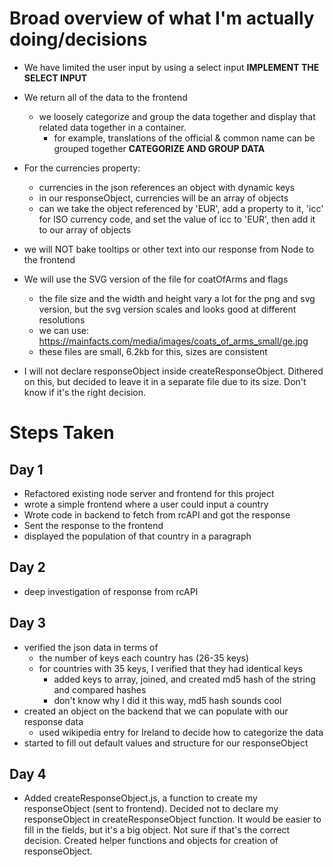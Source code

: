 # Broad overview of what I'm actually doing/decisions

- We have limited the user input by using a select input
  **IMPLEMENT THE SELECT INPUT**

- We return all of the data to the frontend
  - we loosely categorize and group the data together and display that related data together in a container.
    - for example, translations of the official & common name can be grouped together
      **CATEGORIZE AND GROUP DATA**
- For the currencies property:
  - currencies in the json references an object with dynamic keys
  - in our responseObject, currencies will be an array of objects
  - can we take the object referenced by 'EUR', add a property to it, 'icc' for ISO currency code, and set the value of icc to 'EUR', then add it to our array of objects
- we will NOT bake tooltips or other text into our response from Node to the frontend
- We will use the SVG version of the file for coatOfArms and flags
  - the file size and the width and height vary a lot for the png and svg version, but the svg version scales and looks good at different resolutions
  - we can use: https://mainfacts.com/media/images/coats_of_arms_small/ge.jpg
  - these files are small, 6.2kb for this, sizes are consistent
- I will not declare responseObject inside createResponseObject. Dithered on this, but decided to leave it in a separate file due to its size. Don't know if it's the right decision.

# Steps Taken

## Day 1

- Refactored existing node server and frontend for this project
- wrote a simple frontend where a user could input a country
- Wrote code in backend to fetch from rcAPI and got the response
- Sent the response to the frontend
- displayed the population of that country in a paragraph

## Day 2

- deep investigation of response from rcAPI

## Day 3

- verified the json data in terms of
  - the number of keys each country has (26-35 keys)
  - for countries with 35 keys, I verified that they had identical keys
    - added keys to array, joined, and created md5 hash of the string and compared hashes
    - don't know why I did it this way, md5 hash sounds cool
- created an object on the backend that we can populate with our response data
  - used wikipedia entry for Ireland to decide how to categorize the data
- started to fill out default values and structure for our responseObject

## Day 4

- Added createResponseObject.js, a function to create my responseObject (sent to frontend). Decided not to declare my responseObject in createResponseObject function. It would be easier to fill in the fields, but it's a big object. Not sure if that's the correct decision. Created helper functions and objects for creation of responseObject.
